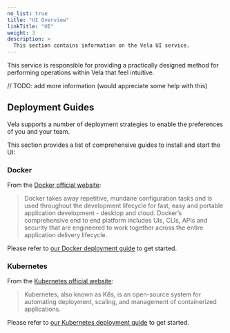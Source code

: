 ```yaml
---
no_list: true
title: "UI Overview"
linkTitle: "UI"
weight: 3
description: >
  This section contains information on the Vela UI service.
---
```


This service is responsible for providing a practically designed method for performing operations within Vela that feel intuitive.

// TODO: add more information (would appreciate some help with this)

## Deployment Guides

Vela supports a number of deployment strategies to enable the preferences of you and your team.

This section provides a list of comprehensive guides to install and start the UI:

### Docker

From the [Docker official website](https://docker.io/):

> Docker takes away repetitive, mundane configuration tasks and is used throughout the development lifecycle for fast, easy and portable application development - desktop and cloud. Docker’s comprehensive end to end platform includes UIs, CLIs, APIs and security that are engineered to work together across the entire application delivery lifecycle.

Please refer to [our Docker deployment guide](/docs/administration/ui/docker/) to get started.

### Kubernetes

From the [Kubernetes official website](https://kubernetes.io/):

> Kubernetes, also known as K8s, is an open-source system for automating deployment, scaling, and management of containerized applications.

Please refer to [our Kubernetes deployment guide](/docs/administration/ui/kubernetes/) to get started.